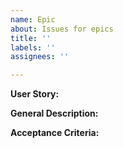 ```yaml
---
name: Epic
about: Issues for epics
title: ''
labels: ''
assignees: ''

---
```


**User Story:**

**General Description:**

**Acceptance Criteria:**
